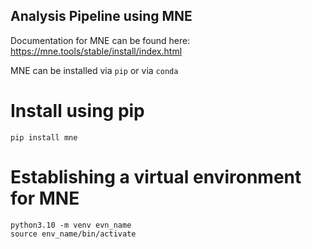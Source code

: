 ## Analysis Pipeline using MNE

Documentation for MNE can be found here: https://mne.tools/stable/install/index.html

MNE can be installed via ```pip``` or via ```conda```

# Install using pip

``` 
pip install mne

```

# Establishing a virtual environment for MNE

```
python3.10 -m venv evn_name
source env_name/bin/activate
```

